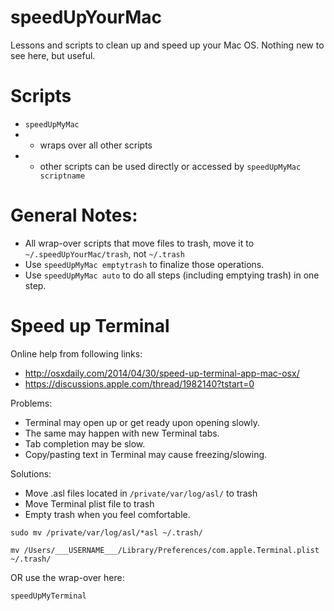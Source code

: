 # speedUpYourMac
Lessons and scripts to clean up and speed up your Mac OS. Nothing new to see here, but useful.

# Scripts

- `speedUpMyMac`
- - wraps over all other scripts
- - other scripts can be used directly or accessed by `speedUpMyMac scriptname`



# General Notes:

- All wrap-over scripts that move files to trash, move it to `~/.speedUpYourMac/trash`, not `~/.trash`
- Use `speedUpMyMac emptytrash` to finalize those operations.
- Use `speedUpMyMac auto` to do all steps (including emptying trash) in one step.


# Speed up Terminal
Online help from following links:

- http://osxdaily.com/2014/04/30/speed-up-terminal-app-mac-osx/
- https://discussions.apple.com/thread/1982140?tstart=0


Problems:

- Terminal may open up or get ready upon opening slowly.
- The same may happen with new Terminal tabs.
- Tab completion may be slow.
- Copy/pasting text in Terminal may cause freezing/slowing.

Solutions:

- Move .asl files located in `/private/var/log/asl/` to trash
- Move Terminal plist file to trash
- Empty trash when you feel comfortable.

```
sudo mv /private/var/log/asl/*asl ~/.trash/

mv /Users/___USERNAME___/Library/Preferences/com.apple.Terminal.plist ~/.trash/
```

OR use the wrap-over here:

```
speedUpMyTerminal
```
